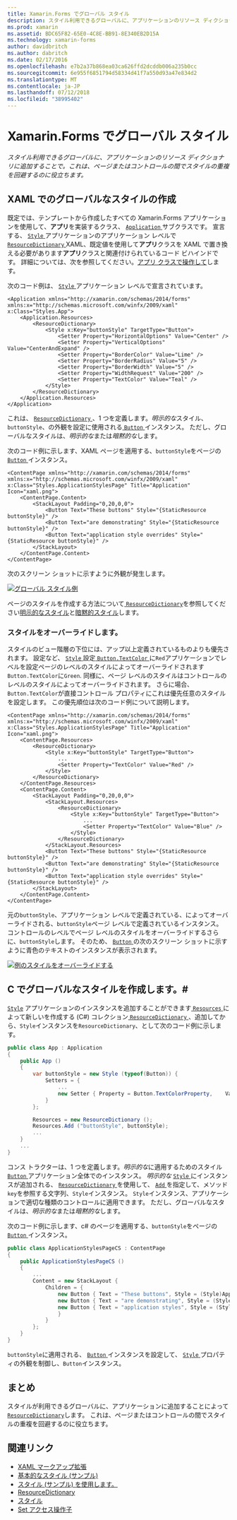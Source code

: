 ```yaml
---
title: Xamarin.Forms でグローバル スタイル
description: スタイル利用できるグローバルに、アプリケーションのリソース ディクショナリに追加することで。 これは、ページまたはコントロールの間でスタイルの重複を回避するのに役立ちます。
ms.prod: xamarin
ms.assetid: BDC65F82-65E0-4C8E-BB91-8E340EB2D15A
ms.technology: xamarin-forms
author: davidbritch
ms.author: dabritch
ms.date: 02/17/2016
ms.openlocfilehash: e7b2a37b868ea03ca626ffd2dcddb006a235b0cc
ms.sourcegitcommit: 6e955f6851794d58334d41f7a550d93a47e834d2
ms.translationtype: MT
ms.contentlocale: ja-JP
ms.lasthandoff: 07/12/2018
ms.locfileid: "38995402"
---
```

# <a name="global-styles-in-xamarinforms"></a>Xamarin.Forms でグローバル スタイル

_スタイル利用できるグローバルに、アプリケーションのリソース ディクショナリに追加することで。これは、ページまたはコントロールの間でスタイルの重複を回避するのに役立ちます。_

## <a name="creating-a-global-style-in-xaml"></a>XAML でのグローバルなスタイルの作成

既定では、テンプレートから作成したすべての Xamarin.Forms アプリケーションを使用して、**アプリ**を実装するクラス、 [ `Application` ](xref:Xamarin.Forms.Application)サブクラスです。 宣言する、 [ `Style` ](xref:Xamarin.Forms.Style)アプリケーションのアプリケーション レベルで[ `ResourceDictionary` ](xref:Xamarin.Forms.ResourceDictionary) XAML、既定値を使用して**アプリ**クラスを XAML で置き換える必要があります**アプリ**クラスと関連付けられているコード ビハインドです。 詳細については、次を参照してください。[アプリ クラスで操作して](~/xamarin-forms/app-fundamentals/application-class.md)します。

次のコード例は、 [ `Style` ](xref:Xamarin.Forms.Style)アプリケーション レベルで宣言されています。

```xaml
<Application xmlns="http://xamarin.com/schemas/2014/forms" xmlns:x="http://schemas.microsoft.com/winfx/2009/xaml" x:Class="Styles.App">
    <Application.Resources>
        <ResourceDictionary>
            <Style x:Key="buttonStyle" TargetType="Button">
                <Setter Property="HorizontalOptions" Value="Center" />
                <Setter Property="VerticalOptions" Value="CenterAndExpand" />
                <Setter Property="BorderColor" Value="Lime" />
                <Setter Property="BorderRadius" Value="5" />
                <Setter Property="BorderWidth" Value="5" />
                <Setter Property="WidthRequest" Value="200" />
                <Setter Property="TextColor" Value="Teal" />
            </Style>
        </ResourceDictionary>
    </Application.Resources>
</Application>
```

これは、 [ `ResourceDictionary` ](xref:Xamarin.Forms.ResourceDictionary) 、1 つを定義します。*明示的な*スタイル、 `buttonStyle`、の外観を設定に使用される[ `Button` ](xref:Xamarin.Forms.Button)インスタンス。 ただし、グローバルなスタイルは、*明示的な*または*暗黙的な*します。

次のコード例に示します、XAML ページを適用する、`buttonStyle`をページの[ `Button` ](xref:Xamarin.Forms.Button)インスタンス。

```xaml
<ContentPage xmlns="http://xamarin.com/schemas/2014/forms" xmlns:x="http://schemas.microsoft.com/winfx/2009/xaml" x:Class="Styles.ApplicationStylesPage" Title="Application" Icon="xaml.png">
    <ContentPage.Content>
        <StackLayout Padding="0,20,0,0">
            <Button Text="These buttons" Style="{StaticResource buttonStyle}" />
            <Button Text="are demonstrating" Style="{StaticResource buttonStyle}" />
            <Button Text="application style overrides" Style="{StaticResource buttonStyle}" />
        </StackLayout>
    </ContentPage.Content>
</ContentPage>
```

次のスクリーン ショットに示すように外観が発生します。

[![](application-images/application-styles-1.png "グローバル スタイル例")](application-images/application-styles-1-large.png#lightbox "グローバル スタイルの例")

ページのスタイルを作成する方法について[ `ResourceDictionary`](xref:Xamarin.Forms.ResourceDictionary)を参照してください[明示的なスタイル](~/xamarin-forms/user-interface/styles/explicit.md)と[暗黙的スタイル](~/xamarin-forms/user-interface/styles/implicit.md)します。

### <a name="overriding-styles"></a>スタイルをオーバーライドします。

スタイルのビュー階層の下位には、アップ以上定義されているものよりも優先されます。 設定など、 [ `Style` ](xref:Xamarin.Forms.Style)設定[ `Button.TextColor` ](xref:Xamarin.Forms.Button.TextColor)に`Red`アプリケーションでレベルを設定ページのレベルのスタイルによってオーバーライドされます`Button.TextColor`に`Green`. 同様に、ページ レベルのスタイルはコントロールのレベルのスタイルによってオーバーライドされます。 さらに場合、`Button.TextColor`が直接コントロール プロパティにこれは優先任意のスタイルを設定します。 この優先順位は次のコード例について説明します。

```xaml
<ContentPage xmlns="http://xamarin.com/schemas/2014/forms" xmlns:x="http://schemas.microsoft.com/winfx/2009/xaml" x:Class="Styles.ApplicationStylesPage" Title="Application" Icon="xaml.png">
    <ContentPage.Resources>
        <ResourceDictionary>
            <Style x:Key="buttonStyle" TargetType="Button">
                ...
                <Setter Property="TextColor" Value="Red" />
            </Style>
        </ResourceDictionary>
    </ContentPage.Resources>
    <ContentPage.Content>
        <StackLayout Padding="0,20,0,0">
            <StackLayout.Resources>
                <ResourceDictionary>
                    <Style x:Key="buttonStyle" TargetType="Button">
                        ...
                        <Setter Property="TextColor" Value="Blue" />
                    </Style>
                </ResourceDictionary>
            </StackLayout.Resources>
            <Button Text="These buttons" Style="{StaticResource buttonStyle}" />
            <Button Text="are demonstrating" Style="{StaticResource buttonStyle}" />
            <Button Text="application style overrides" Style="{StaticResource buttonStyle}" />
        </StackLayout>
    </ContentPage.Content>
</ContentPage>
```

元の`buttonStyle`、アプリケーション レベルで定義されている、によってオーバーライドされる、`buttonStyle`ページ レベルで定義されているインスタンス。 コントロールのレベルでページ レベルのスタイルをオーバーライドするさらに、`buttonStyle`します。 そのため、 [ `Button` ](xref:Xamarin.Forms.Button)の次のスクリーン ショットに示すように青色のテキストのインスタンスが表示されます。

[![](application-images/application-styles-2.png "例のスタイルをオーバーライドする")](application-images/application-styles-2-large.png#lightbox "スタイルの例をオーバーライドします。")

## <a name="creating-a-global-style-in-c35"></a>C でグローバルなスタイルを作成します。&#35;

[`Style`](xref:Xamarin.Forms.Style) アプリケーションのインスタンスを追加することができます[ `Resources` ](xref:Xamarin.Forms.VisualElement.Resources)によって新しいを作成する (C#) コレクション[ `ResourceDictionary` ](xref:Xamarin.Forms.ResourceDictionary)、追加してから、`Style`インスタンスを`ResourceDictionary`、として次のコード例に示します。

```csharp
public class App : Application
{
    public App ()
    {
        var buttonStyle = new Style (typeof(Button)) {
            Setters = {
                ...
                new Setter { Property = Button.TextColorProperty,    Value = Color.Teal }
            }
        };

        Resources = new ResourceDictionary ();
        Resources.Add ("buttonStyle", buttonStyle);
        ...
    }
    ...
}
```

コンス トラクターは、1 つを定義します。*明示的な*に適用するためのスタイル[ `Button` ](xref:Xamarin.Forms.Button)アプリケーション全体でのインスタンス。 *明示的な* [ `Style` ](xref:Xamarin.Forms.Style)にインスタンスが追加される、 [ `ResourceDictionary` ](xref:Xamarin.Forms.ResourceDictionary)を使用して、 [ `Add` ](xref:Xamarin.Forms.ResourceDictionary.Add(System.String,System.Object)) を指定して、メソッド`key`を参照する文字列、`Style`インスタンス。 `Style`インスタンス、アプリケーションで適切な種類のコントロールに適用できます。 ただし、グローバルなスタイルは、*明示的な*または*暗黙的な*します。

次のコード例に示します、c# のページを適用する、`buttonStyle`をページの[ `Button` ](xref:Xamarin.Forms.Button)インスタンス。

```csharp
public class ApplicationStylesPageCS : ContentPage
{
    public ApplicationStylesPageCS ()
    {
        ...
        Content = new StackLayout {
            Children = {
                new Button { Text = "These buttons", Style = (Style)Application.Current.Resources ["buttonStyle"] },
                new Button { Text = "are demonstrating", Style = (Style)Application.Current.Resources ["buttonStyle"] },
                new Button { Text = "application styles", Style = (Style)Application.Current.Resources ["buttonStyle"]
                }
            }
        };
    }
}
```

`buttonStyle`に適用される、 [ `Button` ](xref:Xamarin.Forms.Button)インスタンスを設定して、 [ `Style` ](xref:Xamarin.Forms.VisualElement.Style)プロパティの外観を制御し、`Button`インスタンス。

## <a name="summary"></a>まとめ

スタイルが利用できるグローバルに、アプリケーションに追加することによって[ `ResourceDictionary`](xref:Xamarin.Forms.ResourceDictionary)します。 これは、ページまたはコントロールの間でスタイルの重複を回避するのに役立ちます。



## <a name="related-links"></a>関連リンク

- [XAML マークアップ拡張](~/xamarin-forms/xaml/xaml-basics/xaml-markup-extensions.md)
- [基本的なスタイル (サンプル)](https://developer.xamarin.com/samples/xamarin-forms/UserInterface/Styles/BasicStyles/)
- [スタイル (サンプル) を使用します。](https://developer.xamarin.com/samples/xamarin-forms/WorkingWithStyles/)
- [ResourceDictionary](xref:Xamarin.Forms.ResourceDictionary)
- [スタイル](xref:Xamarin.Forms.Style)
- [Set アクセス操作子](xref:Xamarin.Forms.Setter)
